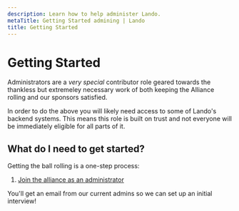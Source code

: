 ```yaml
---
description: Learn how to help administer Lando.
metaTitle: Getting Started admining | Lando
title: Getting Started
---
```


# Getting Started

Administrators are a _very special_ contributor role geared towards the thankless but extremeley necessary work of both keeping the Alliance rolling and our sponsors satisfied.

In order to do the above you will likely need access to some of Lando's backend systems. This means this role is built on trust and not everyone will be immediately eligible for all parts of it.

## What do I need to get started?

Getting the ball rolling is a one-step process:

1. [Join the alliance as an administrator](./join.md)

You'll get an email from our current admins so we can set up an initial interview!
